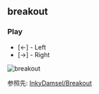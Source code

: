 ## breakout

### Play
- [←] - Left
- [→] - Right

![breakout](https://github.com/user-attachments/assets/5e59621e-b38b-4d21-9b2c-bbd027743655)

参照先: [InkyDamsel/Breakout](https://github.com/InkyDamsel/Breakout)

